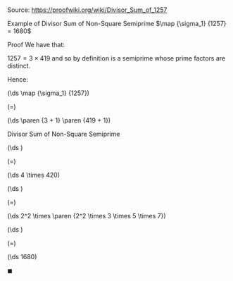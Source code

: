 # 

Source: https://proofwiki.org/wiki/Divisor_Sum_of_1257

Example of Divisor Sum of Non-Square Semiprime
$\map {\sigma_1} {1257} = 1680$


Proof
We have that:

$1257 = 3 \times 419$
and so by definition is a semiprime whose prime factors are distinct.

Hence:














\(\ds \map {\sigma_1} {1257}\)

\(=\)







\(\ds \paren {3 + 1} \paren {419 + 1}\)





Divisor Sum of Non-Square Semiprime














\(\ds \)

\(=\)







\(\ds 4 \times 420\)




















\(\ds \)

\(=\)







\(\ds 2^2 \times \paren {2^2 \times 3 \times 5 \times 7}\)




















\(\ds \)

\(=\)







\(\ds 1680\)









$\blacksquare$





